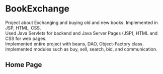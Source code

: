 # BookExchange
Project about Exchanging and buying old and new books. Implemented in JSP, HTML, CSS. </br>
Used Java Servlets for backend and Java Server Pages (JSP), HTML and CSS for web pages.</br>
Implemented entire project with beans, DAO, Object-Factory class.</br>
Implemented modules such as buy, sell, search, bid, and communication.

## Home Page 
